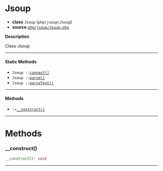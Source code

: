 # Jsoup

- **class** `Jsoup` (`php\jsoup\Jsoup`)
- **source** [`php/jsoup/Jsoup.php`](./src/main/resources/JPHP-INF/sdk/php/jsoup/Jsoup.php)

**Description**

Class Jsoup

---

#### Static Methods

- `Jsoup ::`[`connect()`](#method-connect)
- `Jsoup ::`[`parse()`](#method-parse)
- `Jsoup ::`[`parseText()`](#method-parsetext)

---

#### Methods

- `->`[`__construct()`](#method-__construct)

---
# Methods

<a name="method-__construct"></a>

### __construct()
```php
__construct(): void
```

---
